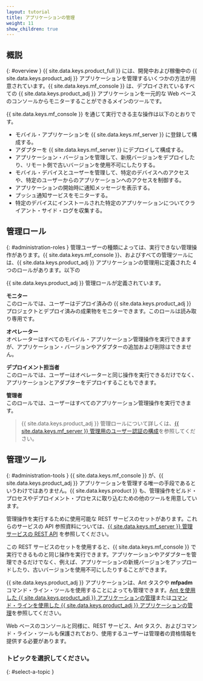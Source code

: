 ```yaml
---
layout: tutorial
title: アプリケーションの管理
weight: 11
show_children: true
---
```

## 概説
{: #overview }
{{ site.data.keys.product_full }} には、開発中および稼働中の {{ site.data.keys.product_adj }} アプリケーションを管理するいくつかの方法が用意されています。{{ site.data.keys.mf_console }} は、デプロイされているすべての {{ site.data.keys.product_adj }} アプリケーションを一元的な Web ベースのコンソールからモニターすることができるメインのツールです。

{{ site.data.keys.mf_console }} を通じて実行できる主な操作は以下のとおりです。

* モバイル・アプリケーションを {{ site.data.keys.mf_server }} に登録して構成する。
* アダプターを {{ site.data.keys.mf_server }} にデプロイして構成する。
* アプリケーション・バージョンを管理して、新規バージョンをデプロイしたり、リモート側で古いバージョンを使用不可にしたりする。
* モバイル・デバイスとユーザーを管理して、特定のデバイスへのアクセスや、特定のユーザーからのアプリケーションへのアクセスを制御する。
* アプリケーションの開始時に通知メッセージを表示する。
* プッシュ通知サービスをモニターする。
* 特定のデバイスにインストールされた特定のアプリケーションについてクライアント・サイド・ログを収集する。

## 管理ロール
{: #administration-roles }
管理ユーザーの種類によっては、実行できない管理操作があります。{{ site.data.keys.mf_console }}、およびすべての管理ツールには、{{ site.data.keys.product_adj }} アプリケーションの管理用に定義された 4 つのロールがあります。以下の

{{ site.data.keys.product_adj }} 管理ロールが定義されています。

**モニター**  
このロールでは、ユーザーはデプロイ済みの {{ site.data.keys.product_adj }} プロジェクトとデプロイ済みの成果物をモニターできます。このロールは読み取り専用です。

**オペレーター**  
オペレーターはすべてのモバイル・アプリケーション管理操作を実行できますが、アプリケーション・バージョンやアダプターの追加および削除はできません。

**デプロイメント担当者**  
このロールでは、ユーザーはオペレーターと同じ操作を実行できるだけでなく、アプリケーションとアダプターをデプロイすることもできます。

**管理者**  
このロールでは、ユーザーはすべてのアプリケーション管理操作を実行できます。

> {{ site.data.keys.product_adj }} 管理ロールについて詳しくは、[{{ site.data.keys.mf_server }} 管理用のユーザー認証の構成](../installation-configuration/production/server-configuration/#configuring-user-authentication-for-mobilefirst-server-administration)を参照してください。

## 管理ツール
{: #administration-tools }
{{ site.data.keys.mf_console }} が、{{ site.data.keys.product_adj }} アプリケーションを管理する唯一の手段であるというわけではありません。{{ site.data.keys.product }} も、管理操作をビルド・プロセスやデプロイメント・プロセスに取り込むための他のツールを用意しています。

管理操作を実行するために使用可能な REST サービスのセットがあります。これらのサービスの API 参照資料については、[{{ site.data.keys.mf_server }} 管理サービスの REST API](../api/rest/administration-service/) を参照してください。

この REST サービスのセットを使用すると、{{ site.data.keys.mf_console }} で実行できるものと同じ操作を実行できます。アプリケーションやアダプターを管理できるだけでなく、例えば、アプリケーションの新規バージョンをアップロードしたり、古いバージョンを使用不可にしたりすることができます。

{{ site.data.keys.product_adj }} アプリケーションは、Ant タスクや **mfpadm** コマンド・ライン・ツールを使用することによっても管理できます。[Ant を使用した {{ site.data.keys.product_adj }} アプリケーションの管理](using-ant)または[コマンド・ラインを使用した {{ site.data.keys.product_adj }} アプリケーションの管理](using-cli)を参照してください。

Web ベースのコンソールと同様に、REST サービス、Ant タスク、およびコマンド・ライン・ツールも保護されており、使用するユーザーは管理者の資格情報を提供する必要があります。

### トピックを選択してください。
{: #select-a-topic }
